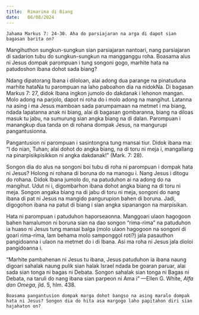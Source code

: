 ```yaml
---
title:  Rimarima di Biang
date:   06/08/2024
---
```


`Jahama Markus 7: 24-30. Aha do parsiajaran na arga di dapot sian bagasan barita on?`

Mangihuthon sungkun-sungkun sian parsiajaran nantoari, nang parsiajaran di sadarion tubu do sungkun-sungkun na mangganggu roha. Boasama alus ni Jesus dompak parompuan i tung songoni gogo, marhite hata na patudoshon ibana dohot sada biang?

Ndang dipatorang Ibana i diloloan, alai adong dua parange na pinatuduna marhite hataNa tu parompuan na laho paboahon dia na nidokNa. Di bagasan Markus 7: 27, didok Ibana ingkon jumolo do dakdanak i lehonon mangan. Molo adong na parjolo, dapot ni roha do i molo adong na mangihut. Latanna na asing i ma Jesus mamboan sada parumpamaan na metmet i ma biang, ndada lapatanna anak ni biang, alai di bagasan gombaranna, biang na diloas masuk tu jabu, na sumurung sian angka biang na di dalan. Parompuan i manangkup dua tanda on di rohana dompak Jesus, na mangurupi pangantusionna.

Pangantusion ni parompuan i sasintongna tung mansai tiur. Didok ibana ma: “I do nian, Tuhan; alai dohot do angka biang, na di toru ni meja i, mangallang na pinarpisikpisikkon ni angka dakdanak!” (Mark. 7: 28).

Songon dia do alus na songoni boi tubu di roha ni parompuan i dompak hata ni Jesus? Holong ni rohana di boruna do na manogu i. Nang Jesus i ditogu do rohana. Didok Ibana jumolo do, na patuduhon ai na adong do na mangihut. Udut ni i, digombarhon ibana dohot angka biang na di toru ni meja. Songon angaka biang na di jabu di toru ni meja, songoni do nang ibana di pat ni Jesus na mangido pangurupion bahen di boruna. Jadi, digogohon ibana na patut di biang i sian angka sipanangon na marpisikan.

Hata ni parompuan i patuduhon haporseaonna. Manggoari ulaon hagogoon bahen hamalumon ni boruna sian na dao songon “rima-rima” na patuduhon ia huaso ni Jesus tung mansai balga (molo ulaon hagogoon na songoni di goari rima-rima, lam behama molo samponggol roti?) jala pasauthon pangidoanna i ulaon na metmet do i di Ibana. Asi ma roha ni Jesus jala dioloi pangidoanna i.

“Marhite pambahenan ni Jesus tu ibana, Jesus patuduhon ia ibana naung digoari sahalak naung pulik sian halak Israel ndada be goaran paruar, alai sada sian tonga ni bagas ni Debata. Songon sahalak sian tonga ni Bagas ni Debata, na taruli do nang ibana sian parpeon ni Ama i”  —Ellen G. White, _Alfa dan Omega_, jld. 5, hlm. 438.

`Boasama pangantusion dompak marga dohot bangso na asing maralo dompak hata ni Jesus? Songon dia do hita asa margogo laho papitahon diri sian hajahaton on?`
